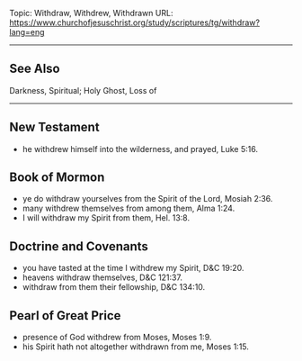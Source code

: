 Topic: Withdraw, Withdrew, Withdrawn
URL: https://www.churchofjesuschrist.org/study/scriptures/tg/withdraw?lang=eng

---

## See Also

Darkness, Spiritual; Holy Ghost, Loss of

---

## New Testament

- he withdrew himself into the wilderness, and prayed, Luke 5:16.

## Book of Mormon

- ye do withdraw yourselves from the Spirit of the Lord, Mosiah 2:36.
- many withdrew themselves from among them, Alma 1:24.
- I will withdraw my Spirit from them, Hel. 13:8.

## Doctrine and Covenants

- you have tasted at the time I withdrew my Spirit, D&C 19:20.
- heavens withdraw themselves, D&C 121:37.
- withdraw from them their fellowship, D&C 134:10.

## Pearl of Great Price

- presence of God withdrew from Moses, Moses 1:9.
- his Spirit hath not altogether withdrawn from me, Moses 1:15.

